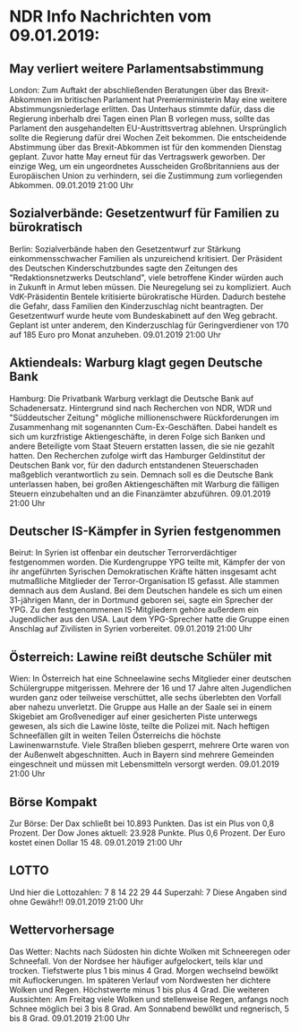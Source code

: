 # NDR Info Nachrichten vom 09.01.2019:


## May verliert weitere Parlamentsabstimmung
London: Zum Auftakt der abschließenden Beratungen über das Brexit-Abkommen im britischen Parlament hat Premierministerin May eine weitere Abstimmungsniederlage erlitten. Das Unterhaus stimmte dafür, dass die Regierung inberhalb drei Tagen einen Plan B vorlegen muss, sollte das Parlament den ausgehandelten EU-Austrittsvertrag ablehnen. Ursprünglich sollte die Regierung dafür drei Wochen Zeit bekommen. Die entscheidende Abstimmung über das Brexit-Abkommen ist für den kommenden Dienstag geplant. Zuvor hatte May erneut für das Vertragswerk geworben. Der einzige Weg, um ein ungeordnetes Ausscheiden Großbritanniens aus der Europäischen Union zu verhindern, sei die Zustimmung zum vorliegenden Abkommen. 09.01.2019 21:00 Uhr 

## Sozialverbände: Gesetzentwurf für Familien zu bürokratisch
Berlin: Sozialverbände haben den Gesetzentwurf zur Stärkung einkommensschwacher Familien als unzureichend kritisiert. Der Präsident des Deutschen Kinderschutzbundes sagte den Zeitungen des "Redaktionsnetzwerks Deutschland", viele betroffene Kinder würden auch in Zukunft in Armut leben müssen. Die Neuregelung sei zu kompliziert. Auch VdK-Präsidentin Bentele kritisierte bürokratische Hürden. Dadurch bestehe die Gefahr, dass Familien den Kinderzuschlag nicht beantragten. Der Gesetzentwurf wurde heute vom Bundeskabinett auf den Weg gebracht. Geplant ist unter anderem, den Kinderzuschlag für Geringverdiener von 170 auf 185 Euro pro Monat anzuheben. 09.01.2019 21:00 Uhr 

## Aktiendeals: Warburg klagt gegen Deutsche Bank
Hamburg: Die Privatbank Warburg verklagt die Deutsche Bank auf Schadenersatz. Hintergrund sind nach Recherchen von NDR, WDR und "Süddeutscher Zeitung" mögliche millionenschwere Rückforderungen im Zusammenhang mit sogenannten Cum-Ex-Geschäften. Dabei handelt es sich um kurzfristige Aktiengeschäfte, in deren Folge sich Banken und andere Beteiligte vom Staat Steuern erstatten lassen, die sie nie gezahlt hatten. Den Recherchen zufolge wirft das Hamburger Geldinstitut der Deutschen Bank vor, für den dadurch entstandenen Steuerschaden maßgeblich verantwortlich zu sein. Demnach soll es die Deutsche Bank unterlassen haben, bei großen Aktiengeschäften mit Warburg die fälligen Steuern einzubehalten und an die Finanzämter abzuführen. 09.01.2019 21:00 Uhr 

## Deutscher IS-Kämpfer in Syrien festgenommen
Beirut: In Syrien ist offenbar ein deutscher Terrorverdächtiger festgenommen worden. Die Kurdengruppe YPG teilte mit, Kämpfer der von ihr angeführten Syrischen Demokratischen Kräfte hätten insgesamt acht mutmaßliche Mitglieder der Terror-Organisation IS gefasst. Alle stammen demnach aus dem Ausland. Bei dem Deutschen handele es sich um einen 31-jährigen Mann, der in Dortmund geboren sei, sagte ein Sprecher der YPG. Zu den festgenommenen IS-Mitgliedern gehöre außerdem ein Jugendlicher aus den USA. Laut dem YPG-Sprecher hatte die Gruppe einen Anschlag auf Zivilisten in Syrien vorbereitet. 09.01.2019 21:00 Uhr 

## Österreich: Lawine reißt deutsche Schüler mit
Wien: In Österreich hat eine Schneelawine sechs Mitglieder einer deutschen Schülergruppe mitgerissen. Mehrere der 16 und 17 Jahre alten Jugendlichen wurden ganz oder teilweise verschüttet, alle sechs überlebten den Vorfall aber nahezu unverletzt. Die Gruppe aus Halle an der Saale sei in einem Skigebiet am Großvenediger auf einer gesicherten Piste unterwegs gewesen, als sich die Lawine löste, teilte die Polizei mit. Nach heftigen Schneefällen gilt in weiten Teilen Österreichs die höchste Lawinenwarnstufe. Viele Straßen blieben gesperrt, mehrere Orte waren von der Außenwelt abgeschnitten. Auch in Bayern sind mehrere Gemeinden eingeschneit und müssen mit Lebensmitteln versorgt werden. 09.01.2019 21:00 Uhr 

## Börse Kompakt
Zur Börse: Der Dax schließt bei 10.893 Punkten. Das ist ein Plus von 0,8 Prozent. Der Dow Jones aktuell: 23.928 Punkte. Plus 0,6 Prozent. Der Euro kostet einen Dollar 15 48. 09.01.2019 21:00 Uhr 

## LOTTO
Und hier die Lottozahlen:
7		8		14		22		29		44
Superzahl:		7 Diese Angaben sind ohne Gewähr!! 09.01.2019 21:00 Uhr 

## Wettervorhersage
Das Wetter:
Nachts nach Südosten hin dichte Wolken mit Schneeregen oder Schneefall. Von der Nordsee her häufiger aufgelockert, teils klar und trocken. Tiefstwerte plus 1 bis minus 4 Grad. Morgen wechselnd bewölkt mit Auflockerungen. Im späteren Verlauf vom Nordwesten her dichtere Wolken und Regen. Höchstwerte minus 1 bis plus 4 Grad. Die weiteren Aussichten: Am Freitag viele Wolken und stellenweise Regen, anfangs noch Schnee möglich bei 3 bis 8 Grad. Am Sonnabend bewölkt und regnerisch, 5 bis 8 Grad. 09.01.2019 21:00 Uhr 
